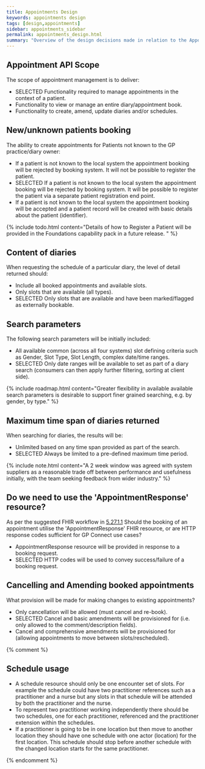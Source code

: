 ```yaml
---
title: Appointments Design
keywords: appointments design
tags: [design,appointments]
sidebar: appointments_sidebar
permalink: appointments_design.html
summary: "Overview of the design decisions made in relation to the Appointment Management capability."
---
```


## Appointment API Scope ##

The scope of appointment management is to deliver:

- <span class="label label-success">SELECTED</span> Functionality required to manage appointments in the context of a patient.
- Functionality to view or manage an entire diary/appointment book.
- Functionality to create, amend, update diaries and/or schedules.

## New/unknown patients booking ##

The ability to create appointments for Patients not known to the GP practice/diary owner:

- If a patient is not known to the local system the appointment booking will be rejected by booking system. It will not be possible to register the patient.
- <span class="label label-success">SELECTED</span> If a patient is not known to the local system the appointment booking will be rejected by booking system. It will be possible to register the patient via a separate patient registration end point.
- If a patient is not known to the local system the appointment booking will be accepted and a patient record will be created with basic details about the patient (identifier).

{% include todo.html content="Details of how to Register a Patient will be provided in the Foundations capability pack in a future release. " %}

## Content of diaries ##

When requesting the schedule of a particular diary, the level of detail returned should:

- Include all booked appointments and available slots.
- Only slots that are available (all types).
- <span class="label label-success">SELECTED</span> Only slots that are available and have been marked/flagged as externally bookable.

## Search parameters ##

The following search parameters will be initially included:

- All available common (across all four systems) slot defining criteria such as Gender, Slot Type, Slot Length, complex date/time ranges.
- <span class="label label-success">SELECTED</span> Only date ranges will be available to set as part of a diary search (consumers can then apply further filtering, sorting at client side).

{% include roadmap.html content="Greater flexibility in available available search parameters is desirable to support finer grained searching, e.g. by gender, by type." %}

## Maximum time span of diaries returned ##

When searching for diaries, the results will be:

- Unlimited based on any time span provided as part of the search.
- <span class="label label-success">SELECTED</span> Always be limited to a pre-defined maximum time period.

{% include note.html content="A 2 week window was agreed with system suppliers as a reasonable trade off between performance and usefulness initially, with the team seeking feedback from wider industry." %}

## Do we need to use the 'AppointmentResponse' resource? ##

As per the suggested FHIR workflow in [5.27.1.1](https://www.hl7.org/fhir/appointment.html) Should the booking of an appointment utilise the 'AppointmentResponse' FHIR resource, or are HTTP response codes sufficient for GP Connect use cases?

- AppointmentResponse resource will be provided in response to a booking request.
- <span class="label label-success">SELECTED</span> HTTP codes will be used to convey success/failure of a booking request.

## Cancelling and Amending booked appointments ##

What provision will be made for making changes to existing appointments?

- Only cancellation will be allowed (must cancel and re-book).
- <span class="label label-success">SELECTED</span> Cancel and basic amendments will be provisioned for (i.e. only allowed to the comment/description fields).
- Cancel and comprehensive amendments will be provisioned for (allowing appointments to move between slots/rescheduled).

{% comment %}

## Schedule usage ##

- A schedule resource should only be one encounter set of slots. For example the schedule could have two practitioner references such as a practitioner and a nurse but any slots in that schedule will be attended by both the practitioner and the nurse.
- To represent two practitioner working independently there should be two schedules, one for each practitioner, referenced and the practitioner extension within the schedules.
- If a practitioner is going to be in one location but then move to another location they should have one schedule with one actor (location) for the first location. This schedule should stop before another schedule with the changed location starts for the same practitioner.

{% endcomment %}
